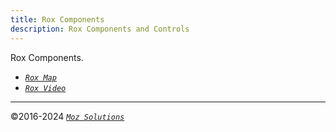 ```yaml
---
title: Rox Components
description: Rox Components and Controls
---
```

Rox Components.

- [*`Rox Map`*](/rox/map)
- [*`Rox Video`*](/rox/video)

---
©2016-2024 [*`Moz Solutions`*](/)
